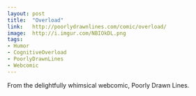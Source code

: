 ```yaml
---
layout: post
title:  "Overload"
link:   http://poorlydrawnlines.com/comic/overload/
image:  http://i.imgur.com/NBIOkDL.png
tags:
- Humor
- CognitiveOverload
- PoorlyDrawnLines
- Webcomic
---
```

From the delightfully whimsical webcomic, Poorly Drawn Lines.
